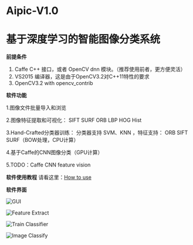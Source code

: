 # Aipic-V1.0   
# **基于深度学习的智能图像分类系统**

**前提条件**
> 
1. Caffe C++ 接口，或者 OpenCV dnn 模块。（推荐使用前者，更方便灵活） 
2. VS2015 编译器，这是由于OpenCV3.2对C++11特性的要求
3. OpenCV3.2 with opencv_contrib 

**软件功能**
> 
1.图像文件批量导入和浏览

2.图像特征提取和可视化： SIFT SURF ORB LBP HOG Hist

3.Hand-Crafted分类器训练： 分类器支持 SVM、KNN ，特征支持： ORB SIFT SURF（BOW处理，CPU计算）

4.基于Caffe的CNN图像分类（GPU计算）

5.TODO：Caffe CNN feature vision

**软件使用教程**
请看这里：[How to use][1]

**软件界面**

![GUI][2]


![Feature Extract][3]


![Train Classifier][4]


![Image Classify][5]


  [1]: http://blog.csdn.net/muyouhang/article/details/73612153
  [2]: http://img.blog.csdn.net/20170622233208994?watermark/2/text/aHR0cDovL2Jsb2cuY3Nkbi5uZXQvbXV5b3VoYW5n/font/5a6L5L2T/fontsize/400/fill/I0JBQkFCMA==/dissolve/70/gravity/SouthEast
  [3]: http://img.blog.csdn.net/20170622233618063?watermark/2/text/aHR0cDovL2Jsb2cuY3Nkbi5uZXQvbXV5b3VoYW5n/font/5a6L5L2T/fontsize/400/fill/I0JBQkFCMA==/dissolve/70/gravity/SouthEast
  [4]: http://img.blog.csdn.net/20170622233310642?watermark/2/text/aHR0cDovL2Jsb2cuY3Nkbi5uZXQvbXV5b3VoYW5n/font/5a6L5L2T/fontsize/400/fill/I0JBQkFCMA==/dissolve/70/gravity/SouthEast
  [5]: http://img.blog.csdn.net/20170622233746140?watermark/2/text/aHR0cDovL2Jsb2cuY3Nkbi5uZXQvbXV5b3VoYW5n/font/5a6L5L2T/fontsize/400/fill/I0JBQkFCMA==/dissolve/70/gravity/SouthEast
